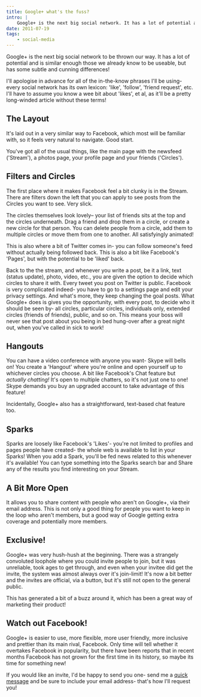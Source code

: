 ```yaml
---
title: Google+ what's the fuss?
intro: |
    Google+ is the next big social network. It has a lot of potential and is similar those we already know to be useable, but has some subtle differences.
date: 2011-07-19
tags:
    - social-media
---
```


Google+ is the next big social network to be thrown our way. It has a lot of potential and is similar enough those we already know to be useable, but has some subtle and cunning differences!

I'll apologise in advance for all of the in-the-know phrases I'll be using- every social network has its own lexicon: 'like', 'follow', 'friend request', etc. I'll have to assume you know a wee bit about 'likes', et al, as it'll be a pretty long-winded article without these terms!

## The Layout

It's laid out in a very similar way to Facebook, which most will be familiar with, so it feels very natural to navigate. Good start.

You've got all of the usual things, like the main page with the newsfeed ('Stream'), a photos page, your profile page and your friends ('Circles').

## Filters and Circles

The first place where it makes Facebook feel a bit clunky is in the Stream. There are filters down the left that you can apply to see posts from the Circles you want to see. Very slick.

The circles themselves look lovely– your list of friends sits at the top and the circles underneath. Drag a friend and drop them in a circle, or create a new circle for that person. You can delete people from a circle, add them to multiple circles or move them from one to another. All satisfyingly animated!

This is also where a bit of Twitter comes in- you can follow someone's feed without actually being followed back. This is also a bit like Facebook's 'Pages', but with the potential to be 'liked' back.

Back to the the stream, and whenever you write a post, be it a link, text (status update), photo, video, etc., you are given the option to decide which circles to share it with. Every tweet you post on Twitter is public. Facebook is very complicated indeed- you have to go to a settings page and edit your privacy settings. And what's more, they keep changing the goal posts. What Google+ does is gives you the opportunity, with every post, to decide who it should be seen by- all circles, particular circles, individuals only, extended circles (friends of friends), public, and so on. This means your boss will never see that post about you being in bed hung-over after a great night out, when you've called in sick to work!

## Hangouts

You can have a video conference with anyone you want- Skype will bells on! You create a 'Hangout' where you're online and open yourself up to whichever circles you choose. A bit like Facebook's Chat feature but _actually chatting!_ It's open to multiple chatters, so it's not just one to one! Skype demands you buy an upgraded account to take advantage of this feature!

Incidentally, Google+ also has a straightforward, text-based chat feature too.

## Sparks

Sparks are loosely like Facebook's 'Likes'- you're not limited to profiles and pages people have created- the whole web is available to list in your Sparks! When you add a Spark, you'll be fed news related to this whenever it's available! You can type something into the Sparks search bar and Share any of the results you find interesting on your Stream.

## A Bit More Open

It allows you to share content with people who aren't on Google+, via their email address. This is not only a good thing for people you want to keep in the loop who aren't members, but a good way of Google getting extra coverage and potentially more members.

## Exclusive!

Google+ was very hush-hush at the beginning. There was a strangely convoluted loophole where you could invite people to join, but it was unreliable, took ages to get through, and even when your invitee did get the invite, the system was almost always over it's join-limit! It's now a bit better and the invites are official, via a button, but it's still not open to the general public.

This has generated a bit of a buzz around it, which has been a great way of marketing their product!

## Watch out Facebook!

Google+ is easier to use, more flexible, more user friendly, more inclusive and prettier than its main rival, Facebook. Only time will tell whether it overtakes Facebook in popularity, but there have been reports that in recent months Facebook has not grown for the first time in its history, so maybe its time for something new!

If you would like an invite, I'd be happy to send you one- send me a [quick message](http://tempertemper.net/contact) and be sure to include your email address- that's how I'll request you!
